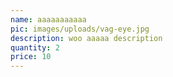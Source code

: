 ```yaml
---
name: aaaaaaaaaaa
pic: images/uploads/vag-eye.jpg
description: woo aaaaa description
quantity: 2
price: 10
---
```


